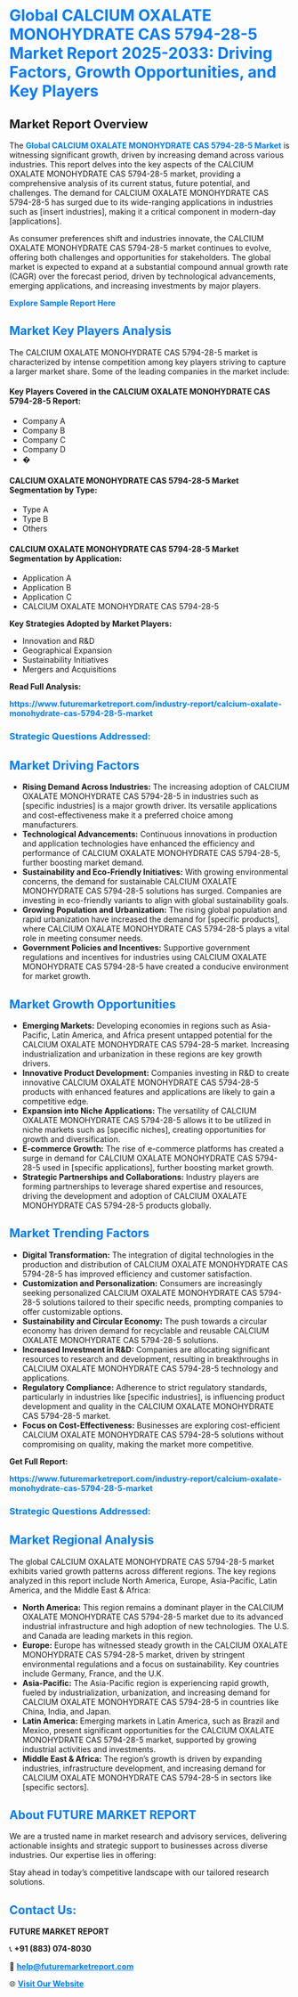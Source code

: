 <h1 style="color: #007BFF;">Global CALCIUM OXALATE MONOHYDRATE CAS 5794-28-5 Market Report 2025-2033: Driving Factors, Growth Opportunities, and Key Players</h1>

<section id="overview">
<h2>Market Report Overview</h2>
<p>The <a href="https://www.futuremarketreport.com/industry-report/calcium-oxalate-monohydrate-cas-5794-28-5-market" style="color: #007BFF; text-decoration: none;"><strong>Global CALCIUM OXALATE MONOHYDRATE CAS 5794-28-5 Market</strong></a> is witnessing significant growth, driven by increasing demand across various industries. This report delves into the key aspects of the CALCIUM OXALATE MONOHYDRATE CAS 5794-28-5 market, providing a comprehensive analysis of its current status, future potential, and challenges. The demand for CALCIUM OXALATE MONOHYDRATE CAS 5794-28-5 has surged due to its wide-ranging applications in industries such as [insert industries], making it a critical component in modern-day [applications].</p>
<p>As consumer preferences shift and industries innovate, the CALCIUM OXALATE MONOHYDRATE CAS 5794-28-5 market continues to evolve, offering both challenges and opportunities for stakeholders. The global market is expected to expand at a substantial compound annual growth rate (CAGR) over the forecast period, driven by technological advancements, emerging applications, and increasing investments by major players.</p>
</section>

<section id="overview">
<p><a href="https://www.futuremarketreport.com/request-sample/reportId=113101" style="color: #007BFF; text-decoration: none;"><strong>Explore Sample Report Here</strong></a></p>
</section>

<section id="key-players">
<h2 style="color: #007BFF;">Market Key Players Analysis</h2>
<p>The CALCIUM OXALATE MONOHYDRATE CAS 5794-28-5 market is characterized by intense competition among key players striving to capture a larger market share. Some of the leading companies in the market include:</p>
<h4>Key Players Covered in the CALCIUM OXALATE MONOHYDRATE CAS 5794-28-5 Report:</h4>
<ul><li>Company A</li><li>Company B</li><li>Company C</li><li>Company D</li><li>�</li></ul>
<h4>CALCIUM OXALATE MONOHYDRATE CAS 5794-28-5 Market Segmentation by Type:</h4>
<ul><li>Type A</li><li>Type B</li><li>Others</li></ul>

<h4>CALCIUM OXALATE MONOHYDRATE CAS 5794-28-5 Market Segmentation by Application:</h4>
<ul><li>Application A</li><li>Application B</li><li>Application C</li><li>CALCIUM OXALATE MONOHYDRATE CAS 5794-28-5</li></ul>
<p><strong>Key Strategies Adopted by Market Players:</strong></p>
<ul>
<li>Innovation and R&D</li>
<li>Geographical Expansion</li>
<li>Sustainability Initiatives</li>
<li>Mergers and Acquisitions</li>
</ul>
</section>

<section>
<p><strong>Read Full Analysis: </strong></p><a href="https://www.futuremarketreport.com/industry-report/calcium-oxalate-monohydrate-cas-5794-28-5-market" style="color: #007BFF; text-decoration: none;"><strong>https://www.futuremarketreport.com/industry-report/calcium-oxalate-monohydrate-cas-5794-28-5-market</strong></a>
<h3 style="color: #007BFF;">Strategic Questions Addressed:</h3>
</section>

<section id="driving-factors">
<h2 style="color: #007BFF;">Market Driving Factors</h2>
<ul>
<li><strong>Rising Demand Across Industries:</strong> The increasing adoption of CALCIUM OXALATE MONOHYDRATE CAS 5794-28-5 in industries such as [specific industries] is a major growth driver. Its versatile applications and cost-effectiveness make it a preferred choice among manufacturers.</li>
<li><strong>Technological Advancements:</strong> Continuous innovations in production and application technologies have enhanced the efficiency and performance of CALCIUM OXALATE MONOHYDRATE CAS 5794-28-5, further boosting market demand.</li>
<li><strong>Sustainability and Eco-Friendly Initiatives:</strong> With growing environmental concerns, the demand for sustainable CALCIUM OXALATE MONOHYDRATE CAS 5794-28-5 solutions has surged. Companies are investing in eco-friendly variants to align with global sustainability goals.</li>
<li><strong>Growing Population and Urbanization:</strong> The rising global population and rapid urbanization have increased the demand for [specific products], where CALCIUM OXALATE MONOHYDRATE CAS 5794-28-5 plays a vital role in meeting consumer needs.</li>
<li><strong>Government Policies and Incentives:</strong> Supportive government regulations and incentives for industries using CALCIUM OXALATE MONOHYDRATE CAS 5794-28-5 have created a conducive environment for market growth.</li>
</ul>
</section>

<section id="growth-opportunities">
<h2 style="color: #007BFF;">Market Growth Opportunities</h2>
<ul>
<li><strong>Emerging Markets:</strong> Developing economies in regions such as Asia-Pacific, Latin America, and Africa present untapped potential for the CALCIUM OXALATE MONOHYDRATE CAS 5794-28-5 market. Increasing industrialization and urbanization in these regions are key growth drivers.</li>
<li><strong>Innovative Product Development:</strong> Companies investing in R&D to create innovative CALCIUM OXALATE MONOHYDRATE CAS 5794-28-5 products with enhanced features and applications are likely to gain a competitive edge.</li>
<li><strong>Expansion into Niche Applications:</strong> The versatility of CALCIUM OXALATE MONOHYDRATE CAS 5794-28-5 allows it to be utilized in niche markets such as [specific niches], creating opportunities for growth and diversification.</li>
<li><strong>E-commerce Growth:</strong> The rise of e-commerce platforms has created a surge in demand for CALCIUM OXALATE MONOHYDRATE CAS 5794-28-5 used in [specific applications], further boosting market growth.</li>
<li><strong>Strategic Partnerships and Collaborations:</strong> Industry players are forming partnerships to leverage shared expertise and resources, driving the development and adoption of CALCIUM OXALATE MONOHYDRATE CAS 5794-28-5 products globally.</li>
</ul>
</section>

<section id="trending-factors">
<h2 style="color: #007BFF;">Market Trending Factors</h2>
<ul>
<li><strong>Digital Transformation:</strong> The integration of digital technologies in the production and distribution of CALCIUM OXALATE MONOHYDRATE CAS 5794-28-5 has improved efficiency and customer satisfaction.</li>
<li><strong>Customization and Personalization:</strong> Consumers are increasingly seeking personalized CALCIUM OXALATE MONOHYDRATE CAS 5794-28-5 solutions tailored to their specific needs, prompting companies to offer customizable options.</li>
<li><strong>Sustainability and Circular Economy:</strong> The push towards a circular economy has driven demand for recyclable and reusable CALCIUM OXALATE MONOHYDRATE CAS 5794-28-5 solutions.</li>
<li><strong>Increased Investment in R&D:</strong> Companies are allocating significant resources to research and development, resulting in breakthroughs in CALCIUM OXALATE MONOHYDRATE CAS 5794-28-5 technology and applications.</li>
<li><strong>Regulatory Compliance:</strong> Adherence to strict regulatory standards, particularly in industries like [specific industries], is influencing product development and quality in the CALCIUM OXALATE MONOHYDRATE CAS 5794-28-5 market.</li>
<li><strong>Focus on Cost-Effectiveness:</strong> Businesses are exploring cost-efficient CALCIUM OXALATE MONOHYDRATE CAS 5794-28-5 solutions without compromising on quality, making the market more competitive.</li>
</ul>
</section>

<section>
<p><strong>Get Full Report: </strong></p><a href="https://www.futuremarketreport.com/industry-report/calcium-oxalate-monohydrate-cas-5794-28-5-market" style="color: #007BFF; text-decoration: none;"><strong>https://www.futuremarketreport.com/industry-report/calcium-oxalate-monohydrate-cas-5794-28-5-market</strong></a>
<h3 style="color: #007BFF;">Strategic Questions Addressed:</h3>
</section>


<section id="regional-analysis">
<h2 style="color: #007BFF;">Market Regional Analysis</h2>
<p>The global CALCIUM OXALATE MONOHYDRATE CAS 5794-28-5 market exhibits varied growth patterns across different regions. The key regions analyzed in this report include North America, Europe, Asia-Pacific, Latin America, and the Middle East & Africa:</p>
<ul>
<li><strong>North America:</strong> This region remains a dominant player in the CALCIUM OXALATE MONOHYDRATE CAS 5794-28-5 market due to its advanced industrial infrastructure and high adoption of new technologies. The U.S. and Canada are leading markets in this region.</li>
<li><strong>Europe:</strong> Europe has witnessed steady growth in the CALCIUM OXALATE MONOHYDRATE CAS 5794-28-5 market, driven by stringent environmental regulations and a focus on sustainability. Key countries include Germany, France, and the U.K.</li>
<li><strong>Asia-Pacific:</strong> The Asia-Pacific region is experiencing rapid growth, fueled by industrialization, urbanization, and increasing demand for CALCIUM OXALATE MONOHYDRATE CAS 5794-28-5 in countries like China, India, and Japan.</li>
<li><strong>Latin America:</strong> Emerging markets in Latin America, such as Brazil and Mexico, present significant opportunities for the CALCIUM OXALATE MONOHYDRATE CAS 5794-28-5 market, supported by growing industrial activities and investments.</li>
<li><strong>Middle East & Africa:</strong> The region’s growth is driven by expanding industries, infrastructure development, and increasing demand for CALCIUM OXALATE MONOHYDRATE CAS 5794-28-5 in sectors like [specific sectors].</li>
</ul>
</section>

<footer>
<h2 style="color: #007BFF;">About FUTURE MARKET REPORT</h2>
<p>We are a trusted name in market research and advisory services, delivering actionable insights and strategic support to businesses across diverse industries. Our expertise lies in offering:</p>

<p>Stay ahead in today’s competitive landscape with our tailored research solutions.</p>

<h2 style="color: #007BFF;">Contact Us:</h2>
<p><strong>FUTURE MARKET REPORT</strong></p>
<p>📞 <strong>+91 (883) 074-8030</strong></p>
<p>📧 <strong><a href="mailto:help@futuremarketreport.com" style="color: #007BFF;">help@futuremarketreport.com</a></strong></p>
<p>🌐 <strong><a href="https://www.futuremarketreport.com/" style="color: #007BFF;">Visit Our Website</a></strong></p>
</footer>